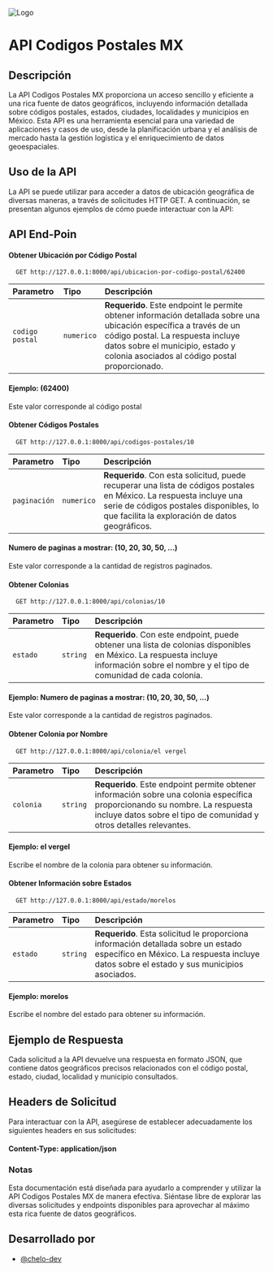 
![Logo](https://github.com/chelitodelgado/lotedeimagenes/blob/main/Side%20project.png?raw=true)


# API Codigos Postales MX

## Descripción
La API Codigos Postales MX proporciona un acceso sencillo y eficiente a una rica fuente de datos geográficos, incluyendo información detallada sobre códigos postales, estados, ciudades, localidades y municipios en México. Esta API es una herramienta esencial para una variedad de aplicaciones y casos de uso, desde la planificación urbana y el análisis de mercado hasta la gestión logística y el enriquecimiento de datos geoespaciales.

## Uso de la API
La API se puede utilizar para acceder a datos de ubicación geográfica de diversas maneras, a través de solicitudes HTTP GET. A continuación, se presentan algunos ejemplos de cómo puede interactuar con la API:

## API End-Poin

#### Obtener Ubicación por Código Postal

```http
  GET http://127.0.0.1:8000/api/ubicacion-por-codigo-postal/62400
```

| Parametro | Tipo     | Descripción                |
| :-------- | :------- | :------------------------- |
| `codigo postal` | `numerico` | **Requerido**. Este endpoint le permite obtener información detallada sobre una ubicación específica a través de un código postal. La respuesta incluye datos sobre el municipio, estado y colonia asociados al código postal proporcionado. |

#### Ejemplo: (62400)

Este valor corresponde al código postal

#### Obtener Códigos Postales

```http
  GET http://127.0.0.1:8000/api/codigos-postales/10
```

| Parametro | Tipo     | Descripción                       |
| :-------- | :------- | :-------------------------------- |
| `paginación`      | `numerico` | **Requerido**. Con esta solicitud, puede recuperar una lista de códigos postales en México. La respuesta incluye una serie de códigos postales disponibles, lo que facilita la exploración de datos geográficos. |

#### Numero de paginas a mostrar: (10, 20, 30, 50, ...)

Este valor corresponde a la cantidad de registros paginados.

#### Obtener Colonias

```http
  GET http://127.0.0.1:8000/api/colonias/10
```

| Parametro | Tipo     | Descripción                       |
| :-------- | :------- | :-------------------------------- |
| `estado`      | `string` | **Requerido**. Con este endpoint, puede obtener una lista de colonias disponibles en México. La respuesta incluye información sobre el nombre y el tipo de comunidad de cada colonia. |

#### Ejemplo: Numero de paginas a mostrar: (10, 20, 30, 50, ...)

Este valor corresponde a la cantidad de registros paginados.

#### Obtener Colonia por Nombre

```http
  GET http://127.0.0.1:8000/api/colonia/el vergel
```

| Parametro | Tipo     | Descripción                       |
| :-------- | :------- | :-------------------------------- |
| `colonia`      | `string` | **Requerido**. Este endpoint permite obtener información sobre una colonia específica proporcionando su nombre. La respuesta incluye datos sobre el tipo de comunidad y otros detalles relevantes. |

#### Ejemplo: el vergel

Escribe el nombre de la colonia para obtener su información.

#### Obtener Información sobre Estados

```http
  GET http://127.0.0.1:8000/api/estado/morelos
```

| Parametro | Tipo     | Descripción                       |
| :-------- | :------- | :-------------------------------- |
| `estado`      | `string` | **Requerido**. Esta solicitud le proporciona información detallada sobre un estado específico en México. La respuesta incluye datos sobre el estado y sus municipios asociados. |

#### Ejemplo: morelos

Escribe el nombre del estado para obtener su información.


## Ejemplo de Respuesta

Cada solicitud a la API devuelve una respuesta en formato JSON, que contiene datos geográficos precisos relacionados con el código postal, estado, ciudad, localidad y municipio consultados.

## Headers de Solicitud
Para interactuar con la API, asegúrese de establecer adecuadamente los siguientes headers en sus solicitudes:

#### Content-Type: application/json

### Notas
Esta documentación está diseñada para ayudarlo a comprender y utilizar la API Codigos Postales MX de manera efectiva. Siéntase libre de explorar las diversas solicitudes y endpoints disponibles para aprovechar al máximo esta rica fuente de datos geográficos.
## Desarrollado por

- [@chelo-dev](https://github.com/chelo-dev)

